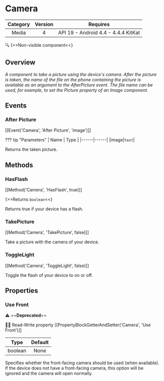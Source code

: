 # Camera

| Category | Version | Requires |
|:--------:|:-------:|:--------:|
|Media|4|API 19 - Android 4.4 - 4.4.4 KitKat|

:mag: {>>Non-visible component<<}

## Overview

_A component to take a picture using the device's camera. After the picture is taken, the name of the file on the phone containing the picture is available as an argument to the AfterPicture event. The file name can be used, for example, to set the Picture property of an Image component._

## Events

### After Picture

[[Event('Camera', 'After Picture', 'image')]]

??? tip "Parameters"
    | Name | Type |
    |------|------|
    |image|`text`|


Returns the taken picture.

## Methods

### HasFlash

[[Method('Camera', 'HasFlash', true)]]

{>>Returns `boolean`<<}

Returns true if your device has a flash.

### TakePicture

[[Method('Camera', 'TakePicture', false)]]

Take a picture with the camera of your device.

### ToggleLight

[[Method('Camera', 'ToggleLight', false)]]

Toggle the flash of your device to on or off.

## Properties

### Use Front

:warning: ==**Deprecated**== 

:eyes::pencil: Read-Write property
[[PropertyBlockGetterAndSetter('Camera', 'Use Front')]]

| Type | Default |
|:----:|:-------:|
|boolean|None|

Specifies whether the front-facing camera should be used (when available). If the device does not have a front-facing camera, this option will be ignored and the camera will open normally.
